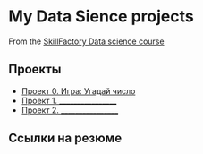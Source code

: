 # My Data Sience projects

From the [SkillFactory Data science course](https://skillfactory.ru/data-scientist-syllabus-thankyou#syllabus)

## Проекты

* [Проект 0. Игра: Угадай число](https://github.com/IShinkarev/sf_data_sience/tree/main/Project_0)
* [Проект 1. ________________](___)
* [Проект 2. ________________](___)

## Ссылки на резюме